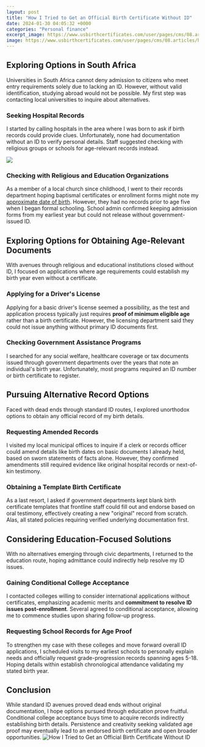 ```yaml
---
layout: post
title: "How I Tried to Get an Official Birth Certificate Without ID"
date: 2024-01-30 04:05:32 +0000
categories: "Personal finance"
excerpt_image: https://www.usbirthcertificates.com/user/pages/cms/08.articles/how-to-determine-birth-certificate-official/original-birth-certificate-sample.jpeg
image: https://www.usbirthcertificates.com/user/pages/cms/08.articles/how-to-determine-birth-certificate-official/original-birth-certificate-sample.jpeg
---
```


## Exploring Options in South Africa 
Universities in South Africa cannot deny admission to citizens who meet entry requirements solely due to lacking an ID. However, without valid identification, studying abroad would not be possible. My first step was contacting local universities to inquire about alternatives.
### Seeking Hospital Records
I started by calling hospitals in the area where I was born to ask if birth records could provide clues. Unfortunately, none had documentation without an ID to verify personal details. Staff suggested checking with religious groups or schools for age-relevant records instead.

![](https://www.vitalrecordsonline.com/wp-content/uploads/2020/01/Birth-Certificate-template_HD-Smaller.jpg)
### Checking with Religious and Education Organizations
As a member of a local church since childhood, I went to their records department hoping baptismal certificates or enrollment forms might note my [approximate date of birth](https://store.fi.io.vn/chihuahuas-santa-christmas-tree-lights-funny-xmas-pajama-boys-426-chihuahua-dog). However, they had no records prior to age five when I began formal schooling. School admin confirmed keeping admission forms from my earliest year but could not release without government-issued ID. 
## Exploring Options for Obtaining Age-Relevant Documents
With avenues through religious and educational institutions closed without ID, I focused on applications where age requirements could establish my birth year even without a certificate.
### Applying for a Driver's License 
Applying for a basic driver's license seemed a possibility, as the test and application process typically just requires **proof of minimum eligible age** rather than a birth certificate. However, the licensing department said they could not issue anything without primary ID documents first.
### Checking Government Assistance Programs
I searched for any social welfare, healthcare coverage or tax documents issued through government departments over the years that note an individual's birth year. Unfortunately, most programs required an ID number or birth certificate to register.
## Pursuing Alternative Record Options
Faced with dead ends through standard ID routes, I explored unorthodox options to obtain any official record of my birth details.
### Requesting Amended Records  
I visited my local municipal offices to inquire if a clerk or records officer could amend details like birth dates on basic documents I already held, based on sworn statements of facts alone. However, they confirmed amendments still required evidence like original hospital records or next-of-kin testimony.
### Obtaining a Template Birth Certificate
As a last resort, I asked if government departments kept blank birth certificate templates that frontline staff could fill out and endorse based on oral testimony, effectively creating a new "original" record from scratch. Alas, all stated policies requiring verified underlying documentation first.
## Considering Education-Focused Solutions
With no alternatives emerging through civic departments, I returned to the education route, hoping admittance could indirectly help resolve my ID issues.
### Gaining Conditional College Acceptance
I contacted colleges willing to consider international applications without certificates, emphasizing academic merits and **commitment to resolve ID issues post-enrollment**. Several agreed to conditional acceptance, allowing me to commence studies upon sharing follow-up progress.  
### Requesting School Records for Age Proof
To strengthen my case with these colleges and move forward overall ID applications, I scheduled visits to my earliest schools to personally explain needs and officially request grade-progression records spanning ages 5-18. Hoping details within establish chronological attendance validating my stated birth year.
## Conclusion
While standard ID avenues proved dead ends without original documentation, I hope options pursued through education prove fruitful. Conditional college acceptance buys time to acquire records indirectly establishing birth details. Persistence and creativity seeking validated age proof may eventually lead to an endorsed birth certificate and open broader opportunities.
![How I Tried to Get an Official Birth Certificate Without ID](https://www.usbirthcertificates.com/user/pages/cms/08.articles/how-to-determine-birth-certificate-official/original-birth-certificate-sample.jpeg)
